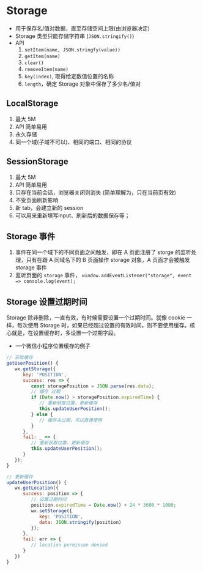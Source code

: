 # Storage
* 用于保存名/值对数据，直至存储空间上限(由浏览器决定)
* Storage 类型只能存储字符串 (` JSON.stringify() `)
* API
   1. ` setItem(name, JSON.stringfy(value)) `
   2. ` getItem(name) `
   3. ` clear() `
   4. ` removeItem(name) `
   5. ` key(index) `, 取得给定数值位置的名称
   6. ` length `，确定 Storage 对象中保存了多少名/值对


## LocalStorage
1. 最大 5M
2. API 简单易用
3. 永久存储
4. 同一个域(子域不可以)、相同的端口、相同的协议
   
## SessionStorage
1. 最大 5M
2. API 简单易用
3. 只存在当前会话，浏览器关闭则消失 (简单理解为，只在当前页有效)
4. 不受页面刷新影响
5. 新 tab，会建立新的 session
6. 可以用来重新填写input、刷新后的数据保存等；

## Storage 事件
1. 事件在同一个域下的不同页面之间触发，即在 A 页面注册了 storge 的监听处理，只有在跟 A 同域名下的 B 页面操作 storage 对象，A 页面才会被触发 storage 事件
2. 监听页面的 ` storage ` 事件， ` window.addEventListener("storage", event => console.log(event); `

## Storage 设置过期时间
Storage 除非删除，一直有效，有时候需要设置一个过期时间。就像 cookie 一样，每次使用 Storage 时，如果已经超过设置的有效时间，则不要使用缓存。核心就是，在设置缓存时，多设置一个过期字段。
* 一个微信小程序位置缓存的例子

```js {6-13,26-27}
// 获取缓存
getUserPosition() {
   wx.getStorage({
      key: 'POSITION',
      success: res => {
         const storagePosition = JSON.parse(res.data);
         // 缓存 过期
         if (Date.now() > storagePosition.expiredTime) {
            // 重新获取位置，更新缓存
            this.updateUserPosition();
         } else {
            // 缓存未过期，可以直接使用
         }
      },
      fail: _ => {
         // 重新获取位置，更新缓存
         this.updateUserPosition();
      }
   });
}

// 更新缓存
updateUserPosition() {
   wx.getLocation({
      success: position => {
         // 设置过期时间
         position.expiredTime = Date.now() + 24 * 3600 * 1000;
         wx.setStorage({
            key: 'POSITION',
            data: JSON.stringify(position)
         });
      },
      fail: err => {
         // location permisson denied
      }
   })
}
```

